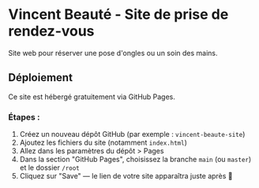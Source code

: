 # Vincent Beauté - Site de prise de rendez-vous

Site web pour réserver une pose d'ongles ou un soin des mains.

## Déploiement

Ce site est hébergé gratuitement via GitHub Pages.

### Étapes :

1. Créez un nouveau dépôt GitHub (par exemple : `vincent-beaute-site`)
2. Ajoutez les fichiers du site (notamment `index.html`)
3. Allez dans les paramètres du dépôt > Pages
4. Dans la section "GitHub Pages", choisissez la branche `main` (ou `master`) et le dossier `/root`
5. Cliquez sur "Save" — le lien de votre site apparaîtra juste après 🎉
